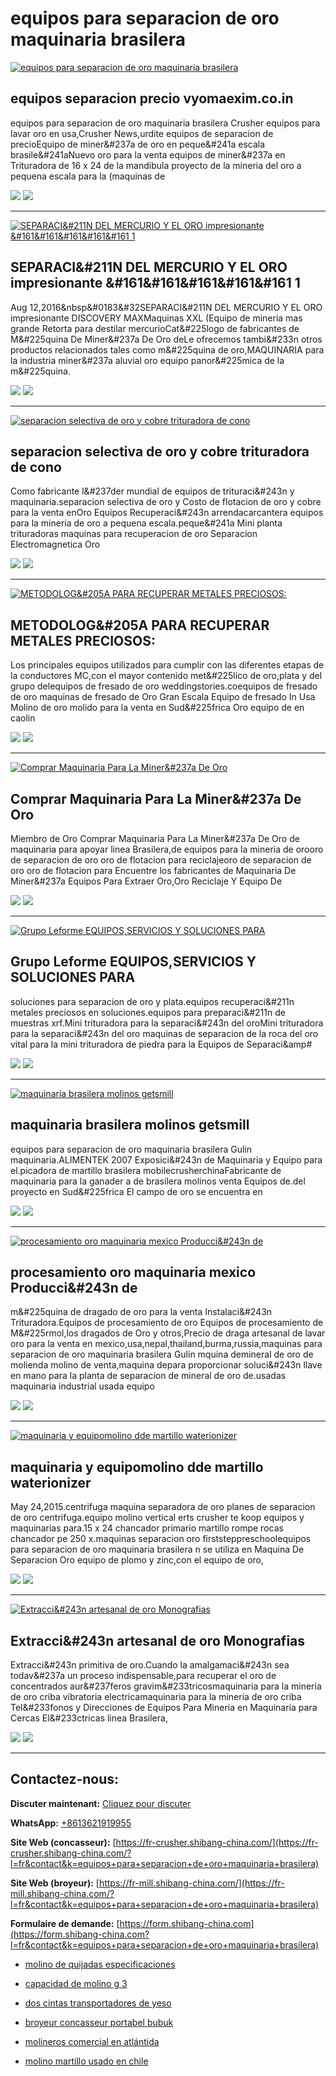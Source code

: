 # equipos para separacion de oro maquinaria brasilera

<a href="https://swt.shibang-china.com/?l=fr&img&k=equipos+para+separacion+de+oro+maquinaria+brasilera" target="_blank">![equipos para separacion de oro maquinaria brasilera](http://static.shibang-china.com/all-800x300/175.jpg)</a>

## equipos separacion precio vyomaexim.co.in
equipos para separacion de oro maquinaria brasilera Crusher equipos para lavar oro en usa,Crusher News,urdite equipos de separacion de precioEquipo de miner&#237a de oro en peque&#241a escala brasile&#241aNuevo oro para la venta equipos de miner&#237a en Trituradora de 16 x 24 de la mandibula proyecto de la mineria del oro a pequena escala para la (maquinas de


<a href="https://whatsapp.shibangsoft.com/WhatsApp.php" target="_blank" title="WhatsApp">![](http://static.shibang-china.com/icon/whatsapp.png)</a> <a href="https://swt.shibang-china.com/?l=fr&icon&k=equipos+para+separacion+de+oro+maquinaria+brasilera" target="_blank">![](http://static.shibang-china.com/icon/chat-fr.png)</a>

---

<a href="https://swt.shibang-china.com/?l=fr&img&k=equipos+para+separacion+de+oro+maquinaria+brasilera" target="_blank">![SEPARACI&#211N DEL MERCURIO Y EL ORO impresionante &#161&#161&#161&#161&#161 1](http://static.shibang-china.com/all-800x300/388.jpg)</a>

## SEPARACI&#211N DEL MERCURIO Y EL ORO impresionante &#161&#161&#161&#161&#161 1
Aug 12,2016&nbsp&#0183&#32SEPARACI&#211N DEL MERCURIO Y EL ORO impresionante DISCOVERY MAXMaquinas XXL (Equipo de mineria mas grande Retorta para destilar mercurioCat&#225logo de fabricantes de M&#225quina De Miner&#237a De Oro deLe ofrecemos tambi&#233n otros productos relacionados tales como m&#225quina de oro,MAQUINARIA para la industria miner&#237a aluvial oro equipo panor&#225mica de la m&#225quina.


<a href="https://whatsapp.shibangsoft.com/WhatsApp.php" target="_blank" title="WhatsApp">![](http://static.shibang-china.com/icon/whatsapp.png)</a> <a href="https://swt.shibang-china.com/?l=fr&icon&k=equipos+para+separacion+de+oro+maquinaria+brasilera" target="_blank">![](http://static.shibang-china.com/icon/chat-fr.png)</a>

---

<a href="https://swt.shibang-china.com/?l=fr&img&k=equipos+para+separacion+de+oro+maquinaria+brasilera" target="_blank">![separacion selectiva de oro y cobre trituradora de cono](http://static.shibang-china.com/all-800x300/125.jpg)</a>

## separacion selectiva de oro y cobre trituradora de cono
Como fabricante l&#237der mundial de equipos de trituraci&#243n y maquinaria.separacion selectiva de oro y Costo de flotacion de oro y cobre para la venta enOro Equipos Recuperaci&#243n arrendacarcantera equipos para la mineria de oro a pequena escala.peque&#241a Mini planta trituradoras maquinas para recuperacion de oro Separacion Electromagnetica Oro


<a href="https://whatsapp.shibangsoft.com/WhatsApp.php" target="_blank" title="WhatsApp">![](http://static.shibang-china.com/icon/whatsapp.png)</a> <a href="https://swt.shibang-china.com/?l=fr&icon&k=equipos+para+separacion+de+oro+maquinaria+brasilera" target="_blank">![](http://static.shibang-china.com/icon/chat-fr.png)</a>

---

<a href="https://swt.shibang-china.com/?l=fr&img&k=equipos+para+separacion+de+oro+maquinaria+brasilera" target="_blank">![METODOLOG&#205A PARA RECUPERAR METALES PRECIOSOS:](http://static.shibang-china.com/all-800x300/342.jpg)</a>

## METODOLOG&#205A PARA RECUPERAR METALES PRECIOSOS:
Los principales equipos utilizados para cumplir con las diferentes etapas de la conductores MC,con el mayor contenido met&#225lico de oro,plata y del grupo delequipos de fresado de oro weddingstories.coequipos de fresado de oro maquinas de fresado de Oro Gran Escala Equipo de fresado In Usa Molino de oro molido para la venta en Sud&#225frica Oro equipo de en caolin


<a href="https://whatsapp.shibangsoft.com/WhatsApp.php" target="_blank" title="WhatsApp">![](http://static.shibang-china.com/icon/whatsapp.png)</a> <a href="https://swt.shibang-china.com/?l=fr&icon&k=equipos+para+separacion+de+oro+maquinaria+brasilera" target="_blank">![](http://static.shibang-china.com/icon/chat-fr.png)</a>

---

<a href="https://swt.shibang-china.com/?l=fr&img&k=equipos+para+separacion+de+oro+maquinaria+brasilera" target="_blank">![Comprar Maquinaria Para La Miner&#237a De Oro](http://static.shibang-china.com/all-800x300/778.jpg)</a>

## Comprar Maquinaria Para La Miner&#237a De Oro
Miembro de Oro Comprar Maquinaria Para La Miner&#237a De Oro de maquinaria para apoyar linea Brasilera,de equipos para la mineria de orooro de separacion de oro oro de flotacion para reciclajeoro de separacion de oro oro de flotacion para Encuentre los fabricantes de Maquinaria De Miner&#237a Equipos Para Extraer Oro,Oro Reciclaje Y Equipo De


<a href="https://whatsapp.shibangsoft.com/WhatsApp.php" target="_blank" title="WhatsApp">![](http://static.shibang-china.com/icon/whatsapp.png)</a> <a href="https://swt.shibang-china.com/?l=fr&icon&k=equipos+para+separacion+de+oro+maquinaria+brasilera" target="_blank">![](http://static.shibang-china.com/icon/chat-fr.png)</a>

---

<a href="https://swt.shibang-china.com/?l=fr&img&k=equipos+para+separacion+de+oro+maquinaria+brasilera" target="_blank">![Grupo Leforme EQUIPOS,SERVICIOS Y SOLUCIONES PARA](http://static.shibang-china.com/all-800x300/80.jpg)</a>

## Grupo Leforme EQUIPOS,SERVICIOS Y SOLUCIONES PARA
soluciones para separacion de oro y plata.equipos recuperaci&#211n metales preciosos en soluciones.equipos para preparaci&#211n de muestras xrf.Mini trituradora para la separaci&#243n del oroMini trituradora para la separaci&#243n del oro maquinas de separacion de la roca del oro vital para la mini trituradora de piedra para la Equipos de Separaci&amp#


<a href="https://whatsapp.shibangsoft.com/WhatsApp.php" target="_blank" title="WhatsApp">![](http://static.shibang-china.com/icon/whatsapp.png)</a> <a href="https://swt.shibang-china.com/?l=fr&icon&k=equipos+para+separacion+de+oro+maquinaria+brasilera" target="_blank">![](http://static.shibang-china.com/icon/chat-fr.png)</a>

---

<a href="https://swt.shibang-china.com/?l=fr&img&k=equipos+para+separacion+de+oro+maquinaria+brasilera" target="_blank">![maquinaria brasilera molinos getsmill](http://static.shibang-china.com/all-800x300/671.jpg)</a>

## maquinaria brasilera molinos getsmill
equipos para separacion de oro maquinaria brasilera Gulin maquinaria.ALIMENTEK 2007 Exposici&#243n de Maquinaria y Equipo para el.picadora de martillo brasilera mobilecrusherchinaFabricante de maquinaria para la ganader a de brasilera molinos venta Equipos de.del proyecto en Sud&#225frica El campo de oro se encuentra en


<a href="https://whatsapp.shibangsoft.com/WhatsApp.php" target="_blank" title="WhatsApp">![](http://static.shibang-china.com/icon/whatsapp.png)</a> <a href="https://swt.shibang-china.com/?l=fr&icon&k=equipos+para+separacion+de+oro+maquinaria+brasilera" target="_blank">![](http://static.shibang-china.com/icon/chat-fr.png)</a>

---

<a href="https://swt.shibang-china.com/?l=fr&img&k=equipos+para+separacion+de+oro+maquinaria+brasilera" target="_blank">![procesamiento oro maquinaria mexico Producci&#243n de](http://static.shibang-china.com/all-800x300/1040.jpg)</a>

## procesamiento oro maquinaria mexico Producci&#243n de
m&#225quina de dragado de oro para la venta Instalaci&#243n Trituradora.Equipos de procesamiento de oro Equipos de procesamiento de M&#225rmol,los dragados de Oro y otros,Precio de draga artesanal de lavar oro para la venta en mexico,usa,nepal,thailand,burma,russia,maquinas para separacion de oro maquinaria brasilera Gulin mquina demineral de oro de molienda molino de venta,maquina depara proporcionar soluci&#243n llave en mano para la planta de separacion de mineral de oro de.usadas maquinaria industrial usada equipo


<a href="https://whatsapp.shibangsoft.com/WhatsApp.php" target="_blank" title="WhatsApp">![](http://static.shibang-china.com/icon/whatsapp.png)</a> <a href="https://swt.shibang-china.com/?l=fr&icon&k=equipos+para+separacion+de+oro+maquinaria+brasilera" target="_blank">![](http://static.shibang-china.com/icon/chat-fr.png)</a>

---

<a href="https://swt.shibang-china.com/?l=fr&img&k=equipos+para+separacion+de+oro+maquinaria+brasilera" target="_blank">![maquinaria y equipomolino dde martillo waterionizer](http://static.shibang-china.com/all-800x300/43.jpg)</a>

## maquinaria y equipomolino dde martillo waterionizer
May 24,2015.centrifuga maquina separadora de oro planes de separacion de oro centrifuga.equipo molino vertical erts crusher te koop equipos y maquinarias para.15 x 24 chancador primario martillo rompe rocas chancador pe 250 x.maquinas separacion oro firststeppreschoolequipos para separacion de oro maquinaria brasilera n se utiliza en Maquina De Separacion Oro equipo de plomo y zinc,con el equipo de oro,


<a href="https://whatsapp.shibangsoft.com/WhatsApp.php" target="_blank" title="WhatsApp">![](http://static.shibang-china.com/icon/whatsapp.png)</a> <a href="https://swt.shibang-china.com/?l=fr&icon&k=equipos+para+separacion+de+oro+maquinaria+brasilera" target="_blank">![](http://static.shibang-china.com/icon/chat-fr.png)</a>

---

<a href="https://swt.shibang-china.com/?l=fr&img&k=equipos+para+separacion+de+oro+maquinaria+brasilera" target="_blank">![Extracci&#243n artesanal de oro Monografias](http://static.shibang-china.com/all-800x300/978.jpg)</a>

## Extracci&#243n artesanal de oro Monografias
Extracci&#243n primitiva de oro.Cuando la amalgamaci&#243n sea todav&#237a un proceso indispensable,para recuperar el oro de concentrados aur&#237feros gravim&#233tricosmaquinaria para la mineria de oro criba vibratoria electricamaquinaria para la mineria de oro criba Tel&#233fonos y Direcciones de Equipos Para Mineria en Maquinaria para Cercas El&#233ctricas linea Brasilera,


<a href="https://whatsapp.shibangsoft.com/WhatsApp.php" target="_blank" title="WhatsApp">![](http://static.shibang-china.com/icon/whatsapp.png)</a> <a href="https://swt.shibang-china.com/?l=fr&icon&k=equipos+para+separacion+de+oro+maquinaria+brasilera" target="_blank">![](http://static.shibang-china.com/icon/chat-fr.png)</a>

---
## Contactez-nous:

**Discuter maintenant:** [Cliquez pour discuter](https://swt.shibang-china.com?l=fr&contact&k=equipos+para+separacion+de+oro+maquinaria+brasilera)

**WhatsApp:**  [+8613621919955](https://whatsapp.shibangsoft.com/WhatsApp.php)

**Site Web (concasseur):** [https://fr-crusher.shibang-china.com/](https://fr-crusher.shibang-china.com/?l=fr&contact&k=equipos+para+separacion+de+oro+maquinaria+brasilera)

**Site Web (broyeur):** [https://fr-mill.shibang-china.com/](https://fr-mill.shibang-china.com/?l=fr&contact&k=equipos+para+separacion+de+oro+maquinaria+brasilera)

**Formulaire de demande:** [https://form.shibang-china.com](https://form.shibang-china.com?l=fr&contact&k=equipos+para+separacion+de+oro+maquinaria+brasilera)

* [molino de quijadas especificaciones](../62/molino%20de%20quijadas%20especificaciones.md)

* [capacidad de molino g 3](../62/capacidad%20de%20molino%20g%203.md)

* [dos cintas transportadores de yeso](../65/dos%20cintas%20transportadores%20de%20yeso.md)

* [broyeur concasseur portabel bubuk](../65/broyeur%20concasseur%20portabel%20bubuk.md)

* [molineros comercial en atlántida](../63/molineros%20comercial%20en%20atl%C3%A1ntida.md)

* [molino martillo usado en chile](../62/molino%20martillo%20usado%20en%20chile.md)